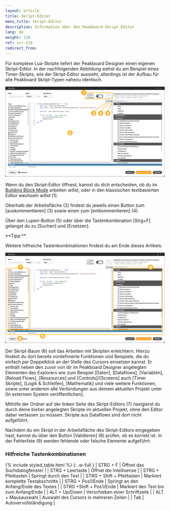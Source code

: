 ```yaml
---
layout: article
title: Skript-Editor
menu_title: Skript-Editor
description: Information über den Peakboard-Skript-Editor
lang: de
weight: 110
ref: scr-110
redirect_from:
---
```


Für komplexe Lua-Skripte liefert der Peakboard Designer einen eigenen Skript-Editor.
In der nachfolgenden Abbildung siehst du am Beispiel eines Timer-Skripts, wie der Skript-Editor aussieht, allerdings ist der Aufbau für alle Peakboard Skript-Typen nahezu identisch.

![Skript-Editor](/assets/images/scripting/editor/de_script-editor-01.png)

Wenn du den Skript-Editor öffnest, kannst du dich entscheiden, ob du im [Building Block Mode](/scripting/de-building-blocks.html) arbeiten willst, oder in den klassischen textbasierten Editor wechseln willst (1).

Oberhalb der Arbeitsfläche (2) findest du jeweils einen Button zum [auskommentieren] (3) sowie einen zum [entkommentieren] (4).

Über den Lupen-Button (5) oder über die Tastenkombination [Strg+F] gelangst du zu [Suchen] und [Ersetzen].

<div class="box-tip" markdown="1">
**Tipp:**

Weitere hilfreiche Tastenkombinationen findest du am Ende dieses Artikels.
</div>

![Skript-Editor](/assets/images/scripting/editor/de_script-editor-02.png)

Der Skript-Baum (6) soll das Arbeiten mit Skripten erleichtern. Hierzu findest du dort bereits vordefinierte Funktionen und Beispiele, die du einfach per Doppelklick an der Stelle des Cursors einsetzen kannst. Er enthält neben den zuvor von dir im Peakboard Designer angelegten Elementen des Explorers wie zum Beispiel [Daten], [Dataflows], [Variablen], [Reload Flows], [Ressources] und [Controls]/[Screens] auch [Timer Skripte], [Logik & Schleifen], [Mathematik] und viele weitere Funktionen, sowie unter anderem alle Verbindungen aus deinem aktuellen Projekt unter [In externem System veröffentlichen].

Mithilfe der Ordner auf der linken Seite des Skript-Editors (7) navigierst du durch deine bisher angelegten Skripte im aktuellen Projekt, ohne den Editor dabei verlassen zu müssen. Skripte aus Dataflows sind dort nicht aufgeführt.

Nachdem du ein Skript in der Arbeitsfläche des Skript-Editors eingegeben hast, kannst du über den Button [Validieren] (8) prüfen, ob es korrekt ist.
In der Fehlerliste (9) werden fehlende oder falsche Elemente aufgeführt.

### Hilfreiche Tastenkombinationen

{% include styled_table.html %}
{: .w-full }
| STRG + F						| Öffnet das Suchdialogfenster				|
| STRG + Leertaste				| Öffnet die Intellisense					|
| STRG + Pfeiltasten			| Springt durch den Text					|
| STRG + Shift + Pfeiltasten	| Markiert komplette Textabschnitte			|
| STRG + Pos1/Ende				| Springt an den Anfang/Ende des Textes		|
| STRG +Shift + Pos1/Ende		| Markiert den Text bis zum Anfang/Ende		|
| ALT + Up/Down					| Verschieben einer Schriftzeile			|
| ALT + Mausauswahl				| Auswahl des Cursors in mehreren Zeilen	|
| Tab							| Autovervollständigung						|
